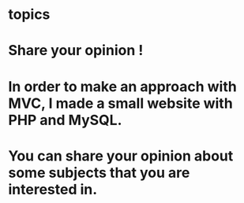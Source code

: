 # topics

# Share your opinion !

# In order to make an approach with MVC, I made a small website with PHP and MySQL.
# You can share your opinion about some subjects that you are interested in.
